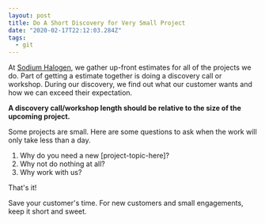 ```yaml
---
layout: post
title: Do A Short Discovery for Very Small Project
date: "2020-02-17T22:12:03.284Z"
tags:
  - git
---
```


At [Sodium Halogen](https://sodiumhalogen.com?ref=chancesmithio-blog), we gather up-front estimates for all of the projects we do. Part of getting a estimate together is doing a discovery call or workshop. During our discovery, we find out what our customer wants and how we can exceed their expectation.

**A discovery call/workshop length should be relative to the size of the upcoming project.**

Some projects are small. Here are some questions to ask when the work will only take less than a day.

1. Why do you need a new [project-topic-here]?
1. Why not do nothing at all?
1. Why work with us?

That's it!

Save your customer's time. For new customers and small engagements, keep it short and sweet.
